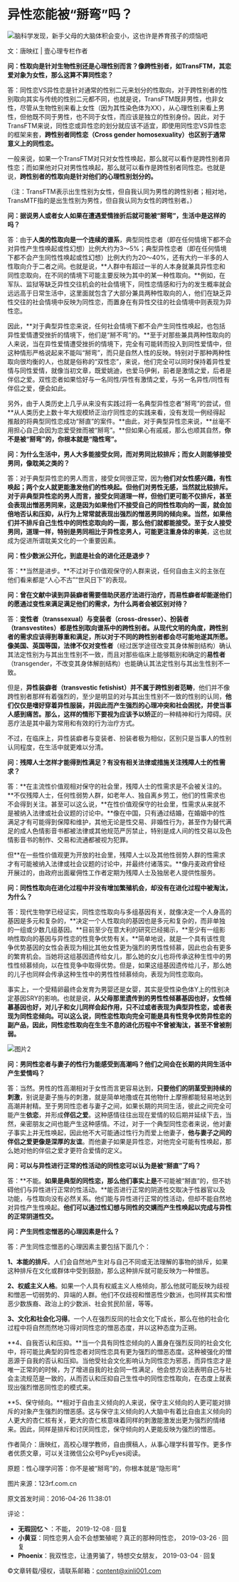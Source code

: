 # 异性恋能被“掰弯”吗？

![脑科学发现，新手父母的大脑体积会变小，这也许是养育孩子的烦恼吧](https://ossimg.xinli001.com/20250110/ca0fbac8a8545efeb772968ecc44e596.jpeg?x-oss-process=image/resize,w_200/format,webp)

文：唐映红 | 壹心理专栏作者

**问：性取向是针对生物性别还是心理性别而言？像跨性别者，如TransFTM，其恋爱对象为女性，那么这算不算同性恋？**

答：同性恋VS异性恋是针对通常的性别二元来划分的性取向，对于跨性别者的性别取向其实与传统的性别二元都不同，也就是说，TransFTM既非男性，也非女性，尽管从生物性别来看上女性（因为其性染色体为XX），从心理性别来看上男性，但他既不同于男性，也不同于女性，而应该是独立的性别身份。因此，对于TransFTM来说，同性恋或异性恋的划分就应该不适宜，即使用同性恋VS异性恋的框架来套，**跨性别者同性恋（Cross gender homosexuality）也区别于通常意义上的同性恋。**

一般来说，如果一个TransFTM对只对女性性唤起，那么就可以看作是跨性别者异性恋；而如果他对只对男性性唤起，那么就可以看作是跨性别者同性恋。也就是说，**跨性别者的性取向是针对他们的心理性别划分的。**

（注：TransFTM表示出生性别为女性，但自我认同为男性的跨性别者；相对地，TransMTF指的是出生性别为男性，但自我认同为女性的跨性别者。）

**问：据说男人或者女人如果在遭遇爱情挫折后就可能被“掰弯”，生活中是这样的吗？**

答：由于**人类的性取向是一个连续的谱系**，典型同性恋者（即在任何情境下都不会对异性产生性唤起或性幻想）比例大约为3～5%；典型异性恋者（即在任何情境下都不会产生同性性唤起或性幻想）比例大约为20～40%，还有大约一半多的人性取向介于二者之间。也就是说，**人群中有超过一半的人本身就兼具异性恋和同性恋取向，在不同的情境下可能主要反映为其中的某一种性取向。**例如，在军队、监狱等缺乏异性交往机会的社会情境下，同性恋情感和行为的发生概率就会远远高于日常生活中，这里面就包含了大部分兼具两种性取向的人，他们在缺乏异性交往的社会情境中反映为同性恋，而置身在有异性交往的社会情境中则表现为异性恋。

因此，**对于典型异性恋来说，任何社会情境下都不会产生同性性唤起，也包括异性爱情遭受挫折的情境下，他们是“掰不弯”的。**至于对那些兼具两种性取向的人来说，当在异性爱情遭受挫折的情境下，完全有可能转而投入到同性爱情中，但这种情形严格说起来不能叫“掰弯”，而只是自然人性的反映。特别对于那种两种性取向很均衡的人，也就是俗称的“双性恋”，来说，他们完全可以同时保持着异性爱情与同性爱情，就像当初文章，既爱姚迪，也爱马伊俐，前者是激情之爱，后者是伴侣之爱。双性恋者如果恰好与一名同性/异性有激情之爱，与另一名异性/同性有伴侣之爱，便会如此。

另外，由于人类历史上几乎从来没有实践过将一名典型异性恋者“掰弯”的尝试，但**从人类历史上数十年大规模矫正治疗同性恋的实践来看，没有发现一例经得起推敲的将典型同性恋成功“掰直”的案件。**由此，对于典型异性恋来说，**丝毫不用担心自己会因为恋爱受挫而被“掰弯”。**但如果心有戚戚，那么也顺其自然，**你不是被“掰弯”的，你根本就是“隐性弯”。**

**问：为什么生活中，男人大多能接受女同，而对男同比较排斥；而女人则能够接受男同，像耽美之类的？**

答：对于典型异性恋的男人而言，接受女同很正常，因为**他们对女性感兴趣，有性唤起；两个女人就更能激发他们的性唤起。**但他们对男性无感，当然就比较排斥。对于非典型异性恋的男人而言，接受女同道理一样，但他们更可能不仅排斥，甚至会表现出憎恶男同来，这是因为如果他们不接受自己的同性性取向的一面，就会加倍地否认和压抑，从行为上常常就表现出强烈的憎恶男同的倾向来。当然，如果他们并不排斥自己生性中的同性恋取向的一面，那么他们就都能接受。至于女人接受男同，道理一样，特别是**男同相比于异性恋男人，可能更注重身体的审美**，这也就成为促进所谓耽美文化的一个重要因素。

**问：性少数派公开化，到底是社会的进化还是退步？**

答：**当然是进步。**不过对于价值观保守的人群来说，任何自由主义的主张在他们看来都是“人心不古”“世风日下”的表现。

**问：曾在文献中读到异装癖者需要借助厌恶疗法进行治疗，而易性癖者却能遂他们的愿通过变性来满足满足他们的需求，为什么两者会被区别对待？**

答：**变性者（transsexual）与变装者（cross-dresser）、扮装者（transvestites）都是性别取向谱系中的跨性别者。**从现代文明的角度，**跨性别者的需求应该得到尊重和满足**，所以对于不同的跨性别者都会尽可能地遂其所愿。像美国、英国等国，法律不仅对**变性者**（经过医学途径改变其身体解剖结构）确认其法定性别为与其出生性别不一致，而且对那些临床上能够甄别和确定的**易性者**（transgender，不改变其身体解剖结构）也能确认其法定性别与其出生性别不一致。

但是，**异性装癖者（transvestic fetishist）并不属于跨性别者范畴**，他们并不像跨性别者那样有着强烈的，至少是明显的对与其出生性别不一致的性别的认同，**他们仅仅是嗜好穿着异性服装，并因此而产生强烈的心理冲突和社会困扰，并使当事人感到痛苦。**那么，这样的情形下要视为**应该予以矫正**的一种精神和行为障碍。厌恶疗法是其中最为常用和有效的行为治疗方式。

不过，在临床上，异性装癖者与变装者、扮装者极为相似，区别只是当事人的性别认同程度，在生活中就更难以分清。

**问：残障人士怎样才能得到性满足？有没有相关法律或措施关注残障人士的性需求？**

答：**在主流性价值观相对保守的社会里，残障人士的性需求是不会被关注的。**不仅残障人士，任何性弱势人群，如老年人、独自离乡劳工，他们的性需求也不会得到关注。甚至可以这么说，**在性价值观保守的社会里，性需求从来就不是被纳入法律或社会议题的讨论中。**像在中国，只有通过结婚，在婚姻中的性满足才有可能得到保障和维护，其他无论是性交易、非婚性行为，甚至作为替代满足的成人色情影音书都被法律或其他规范严厉禁止，特别是成人间的性交易以及色情影音书的制作、交易和流通都被视为犯罪。

但**在一些性价值观更为开放的社会里，残障人士以及其他性弱势人群的性需求才有可能被纳入法律或社会议题的讨论中，并最终付诸落实。**像丹麦政府曾经开展过的，由政府出面雇佣性工作者定期为残障人士及独居老人提供性服务。

**问：同性性取向在进化过程中并没有增加繁殖机会，却没有在进化过程中被淘汰，为什么？**

答：现代生物学已经证实，同性恋性取向与多组基因有关，就像决定一个人身高的基因是多元和复杂的，**决定一个人性取向的基因也是多元和复杂的，而非单独的一组或少数几组基因。**目前至少在意大利的研究已经揭示，**至少有一组影响性取向的基因与异性恋的性竞争优势有关。**简单地说，就是一个具有该性竞争优势基因的女性会表现为相比其他女性更为强烈的男性性倾慕，因此也会有更多的繁育机会。当她将这组基因遗传给女儿，那么她的女儿也将传承这种生性中的男性性倾慕倾向，以在性竞争中取得优势。但是，如果这组基因遗传给儿子，那么她的儿子也同样会传承这种生性中的男性性倾慕倾向，表现为同性恋取向。

事实上，一个受精卵最终会发育为男婴还是女婴，其实是受性染色体Y上的性别决定基因SRY的影响。也就是说，**从父母那里遗传到的男性性倾慕基因也好，女性倾慕基因也好，对儿子和女儿同样会起作用，只不过或者表现为典型异性恋，或者表现为同性恋倾向。**可以这么说，**同性恋性取向完全可能是具有性竞争优势异性恋的副产品**，因此，同性恋性取向在生生不息的进化历程中**不曾被淘汰，甚至不曾被削弱。**

![图片2](http://ossimg.xinli001.com/visioncn/600x400/VCG4156960642.jpg)

**问：男同性恋者与妻子的性行为能感受到高潮吗？他们之间会在长期的共同生活中产生爱情吗？**

答：当然。男性的性高潮相对于女性而言更容易达到，**只要他们的阴茎受到持续的刺激**，别说是妻子施与的刺激，就是简单地撸或在其他物什上摩擦都能轻易地达到高潮并射精。至于男同性恋者与妻子之间，如果长期的共同生活，彼此之间完全可能产生**依恋**，并形成**伴侣之爱**。这种感情往往出现在爱情的较后期并延续下去，当然，亲密朋友之间也能产生这种感情。不过，对于一个典型同性恋者来说，他对妻子事实上并无性唤起，因此他不大可能通过性行为而爱上他妻子，**他与妻子之间的伴侣之爱更像是深厚的友谊**。而他妻子如果是异性恋，对他完全可能有性唤起，那么她对他的伴侣之爱才更符合爱情的定义。

**问：可以与异性进行正常的性活动的同性恋可以认为是被“掰直”了吗？**

答：**不能。**如果是典型的同性恋，那么他们事实上是**不可能被“掰直”的，但不妨碍他们与异性进行正常的性活动。**能否进行正常的阴道性交取决于性器官以及功能，与性取向没有必然关系。他们能与异性进行正常的性活动，但却不能自然地对异性产生性唤起。**他们可以通过性幻想与同性的交媾而产生性唤起以完成与异性的正常阴道性交。**

**问：产生同性恋憎恶的心理因素是什么？**

答：产生同性恋憎恶的心理因素主要包括下面几个：

**1、本能的排斥**。人们会自然地产生对与自己不同或无法理解的事物的排斥，如果这种排斥在文化或群体中受到鼓励，那么这种排斥就可能反映为一种憎恶。

**2、权威主义人格**。如果一个人具有权威主义人格倾向，那么他就可能反映为歧视和憎恶一切弱势的、异端的人群。他们不仅歧视和憎恶性少数派，也同样其实和憎恶少数族裔、政治上的少数派、社会贫民阶层，等等。

**3、文化和社会化习得**。一个人在强烈反同的社会文化下成长，那么在他的社会化过程中将自然而然地习得对同性恋的憎恶态度，并以这种态度为正朔。

**4、自我否认和压抑。**当一个具有同性恋倾向的人置身在强烈反同的社会文化中，将可能比典型的异性恋者对同性恋具有更为强烈的憎恶态度。这种被强化的憎恶源于自我的否认和压抑。当他受社会文化影响认为同性恋为邪恶，而异性恋才是唯一正常的的时候，为了增进自我的社会同一性满足，他会想方设法表明自己与社会主流规范是一致的，从而否认和压抑自己生性中的同性恋性取向，在态度上就表现出强烈憎恶同性恋的模式来。

**5、保守倾向。**相对于自由主义倾向的人来说，保守主义倾向的人更可能对排斥的对象产生强烈的憎恶感。这与保守主义倾向的人大脑中有着比自由主义倾向的人更大的杏仁核有关，更大的杏仁核意味着同样的刺激能激发出更为强烈的情绪来。因此，同样是排斥和讨厌同性恋，保守倾向的人更能反映为强烈的憎恶。

作者简介：唐映红，高校心理学教师，自由撰稿人，从事心理学科普写作。更多作者优质文章，可以关注微信公众号PsyEyes阅读。

原题：性心理学问答：你不是被“掰弯”的，你根本就是“隐形弯”

图片来源：123rf.com.cn

原文首发时间：2016-04-26 11:38:01

评论：
- **无瑕回忆丶**：不能， 2019-12-08 · 回复
- **小黄豆**：同性恋男人会不会想繁殖呢？真正的那种同性恋， 2019-03-26 · 回复
- **Phoenix**：我双性恋，让渣男骗了，特想交女朋友， 2019-03-04 · 回复

©️文章转载/侵权，请联系邮箱：content@xinli001.com